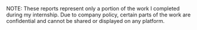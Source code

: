 NOTE: These reports represent only a portion of the work I completed during my internship. Due to company policy, certain parts of the work are confidential and cannot be shared or displayed on any platform.
